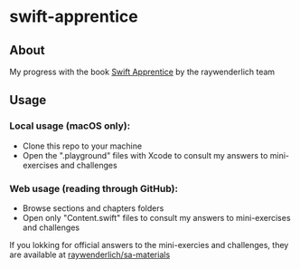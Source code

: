 # swift-apprentice

## About
My progress with the book [Swift Apprentice](https://www.raywenderlich.com/books/swift-apprentice/v6.0) by the raywenderlich team

## Usage
### Local usage (macOS only):
- Clone this repo to your machine
- Open the ".playground" files with Xcode to consult my answers to mini-exercises and challenges

### Web usage (reading through GitHub):
- Browse sections and chapters folders
- Open only "Content.swift" files to consult my answers to mini-exercises and challenges

If you lokking for official answers to the mini-exercies and challenges, they are available at [raywenderlich/sa-materials](https://github.com/raywenderlich/sa-materials)
